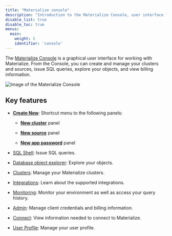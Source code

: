 ```yaml
---
title: "Materialize console"
description: "Introduction to the Materialize Console, user interface for Materialize"
disable_list: true
disable_toc: true
menus:
  main:
    weight: 5
    identifier: 'console'
---
```


The [Materialize Console](https://console.materialize.com/) is a graphical user
interface for working with Materialize. From the Console, you can create and
manage your clusters and sources, issue SQL queries, explore your objects, and
view billing information.

![Image of the Materialize Console](/images/console/console.png
"Materialize Console")

## Key features

- [**Create New**](/console/create-new/): Shortcut menu to the following
  panels:

  - [**New cluster**](/console/create-new/#create-new-cluster) panel

  - [**New source**](/console/create-new/#create-new-source) panel

  - [**New app password**](/console/create-new/#create-new-app-password) panel

- [SQL Shell](/console/sql-shell/): Issue SQL queries.

- [Database object explorer](/console/data/): Explore your objects.

- [Clusters](/console/clusters/): Manage your Materialize clusters.

- [Integrations](/console/integrations/): Learn about the supported integrations.

- [Monitoring](/console/monitoring/): Monitor your environment as well as access your query history.

- [Admin](/console/admin/): Manage client credentials and billing information.

- [Connect](/console/connect/): View information needed to connect to
  Materialize.

- [User Profile](/console/user-profile/): Manage your user profile.
